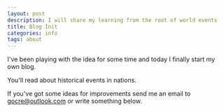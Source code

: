 ```yaml
---
layout: post
description: I will share my learning from the root of world events
title: Blog Init
categories: info
tags: about
---
```


I've been playing with the idea for some time and today I finally start my own blog.

You'll read about historical events in nations.

If you've got some ideas for improvements send me an email to
[gocre@outlook.com](mailto:gocre@outlook.com) or write something below.
